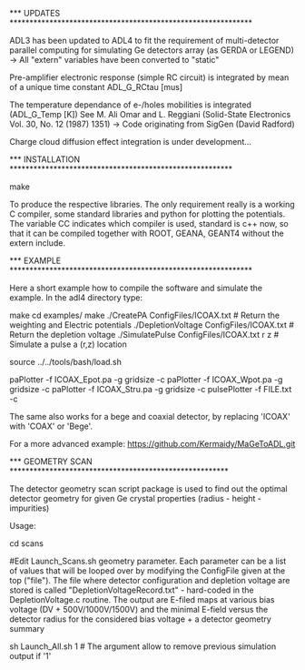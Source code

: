 *** UPDATES *************************************************************

ADL3 has been updated to ADL4 to fit the requirement of multi-detector
parallel computing for simulating Ge detectors array (as GERDA or LEGEND)
-> All "extern" variables have been converted to "static"

Pre-amplifier electronic response (simple RC circuit) is integrated by
mean of a unique time constant ADL_G_RCtau [mus]

The temperature dependance of e-/holes mobilities is integrated (ADL_G_Temp [K])
See M. Ali Omar and L. Reggiani (Solid-State Electronics Vol. 30, No. 12 (1987) 1351)
-> Code originating from SigGen (David Radford)

Charge cloud diffusion effect integration is under development...

*** INSTALLATION ********************************************************

make

To produce the respective libraries. The only requirement really is
a working C compiler, some standard libraries and python for plotting
the potentials. The variable CC indicates which compiler is used,
standard is c++ now, so that it can be compiled together with ROOT, 
GEANA, GEANT4 without the extern include.

*** EXAMPLE *************************************************************

Here a short example how to compile the software and simulate the
example. In the adl4 directory type:

make
cd examples/
make
./CreatePA ConfigFiles/ICOAX.txt          # Return the weighting and Electric potentials
./DepletionVoltage ConfigFiles/ICOAX.txt  # Return the depletion voltage
./SimulatePulse ConfigFiles/ICOAX.txt r z # Simulate a pulse a (r,z) location

source ../../tools/bash/load.sh

paPlotter -f ICOAX_Epot.pa -g gridsize -c
paPlotter -f ICOAX_Wpot.pa -g gridsize -c
paPlotter -f ICOAX_Stru.pa -g gridsize -c
pulsePlotter -f FILE.txt -c

The same also works for a bege and coaxial detector, by replacing 'ICOAX' with
'COAX' or 'Bege'.

For a more advanced example: https://github.com/Kermaidy/MaGeToADL.git

*** GEOMETRY SCAN *******************************************************

The detector geometry scan script package is used to find out the optimal
detector geometry for given Ge crystal properties (radius - height - impurities)

Usage:

cd scans

#Edit Launch_Scans.sh geometry parameter. Each parameter can be a list
of values that will be looped over by modifying the ConfigFile given
at the top ("file"). The file where detector configuration and depletion
voltage are stored is called "DepletionVoltageRecord.txt" - hard-coded
in the DepletionVoltage.c routine. The output are E-filed maps at various
bias voltage (DV + 500V/1000V/1500V) and the minimal E-field versus the
detector radius for the considered bias voltage + a detector geometry summary

sh Launch_All.sh 1 # The argument allow to remove previous simulation output if '1'
